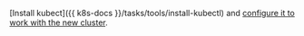 [Install kubect]({{ k8s-docs }}/tasks/tools/install-kubectl) and [configure it to work with the new cluster](../../managed-kubernetes/operations/connect/index.md#kubectl-connect).